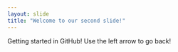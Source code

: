 ```yaml
---
layout: slide
title: "Welcome to our second slide!"
---
```

Getting started in GitHub!
Use the left arrow to go back!

